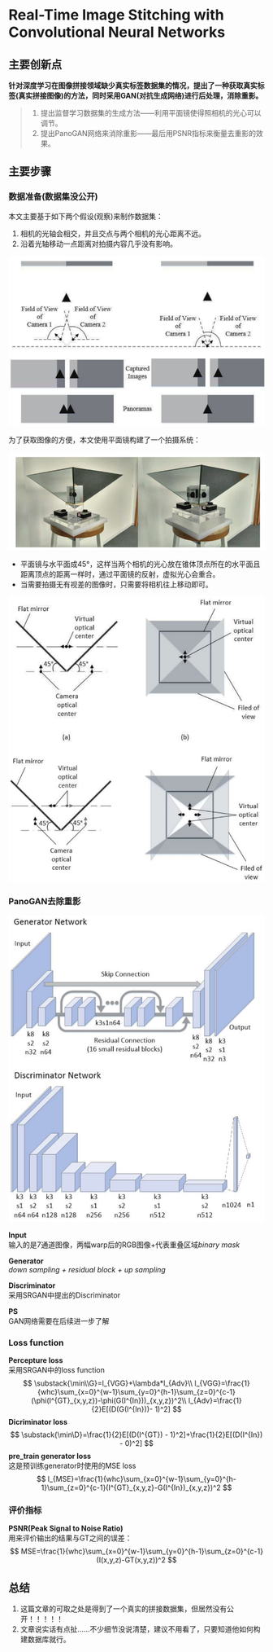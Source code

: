 # Real-Time Image Stitching with Convolutional Neural Networks
## 主要创新点
**针对深度学习在图像拼接领域缺少真实标签数据集的情况，提出了一种获取真实标签(真实拼接图像)的方法，同时采用GAN(对抗生成网络)进行后处理，消除重影。**
> 1. 提出监督学习数据集的生成方法——利用平面镜使得照相机的光心可以调节。
> 2. 提出PanoGAN网络来消除重影——最后用PSNR指标来衡量去重影的效果。

## 主要步骤
### 数据准备(数据集没公开)
本文主要基于如下两个假设(观察)来制作数据集：</br>
1. 相机的光轴会相交，并且交点与两个相机的光心距离不远。
2. 沿着光轴移动一点距离对拍摄内容几乎没有影响。

![](../.assets/Real_Time_Image_Stitching/cameraSystem0.png)

为了获取图像的方便，本文使用平面镜构建了一个拍摄系统：</br>

![](../.assets/Real_Time_Image_Stitching/cameraSystem2.png)

- 平面镜与水平面成45°，这样当两个相机的光心放在锥体顶点所在的水平面且距离顶点的距离一样时，通过平面镜的反射，虚拟光心会重合。
- 当需要拍摄无有视差的图像时，只需要将相机往上移动即可。

![](../.assets/Real_Time_Image_Stitching/cameraSystem3.png)

### PanoGAN去除重影
![](../.assets/Real_Time_Image_Stitching/netArchitecture.png)

**Input**</br>
输入的是7通道图像，两幅warp后的RGB图像+代表重叠区域*binary mask*

**Generator**</br>
*down sampling + residual block + up sampling*

**Discriminator**</br>
采用SRGAN中提出的Discriminator

**PS**</br>
GAN网络需要在后续进一步了解
### Loss function
**Percepture loss**</br>
采用SRGAN中的loss function
$$
\substack{\min\\G}=l_{VGG}+\lambda*l_{Adv}\\
        l_{VGG}=\frac{1}{whc}\sum_{x=0}^{w-1}\sum_{y=0}^{h-1}\sum_{z=0}^{c-1}(\phi(I^{GT}_{x,y,z})-\phi(G(I^{In}))_{x,y,z})^2\\
        l_{Adv}=\frac{1}{2}E[(D(G(I^{In}))- 1)^2]
$$
**Dicriminator loss**
$$
\substack{\min\D}=\frac{1}{2}E[(D(I^{GT}) - 1)^2]+\frac{1}{2}E[(D(I^{In}) - 0)^2]
$$
**pre_train generator loss**</br>
这是预训练generator时使用的MSE loss
$$
l_{MSE}=\frac{1}{whc}\sum_{x=0}^{w-1}\sum_{y=0}^{h-1}\sum_{z=0}^{c-1}(I^{GT}_{x,y,z}-G(I^{In})_{x,y,z})^2
$$
### 评价指标
**PSNR(Peak Signal to Noise Ratio)**</br>
用来评价输出的结果与GT之间的误差：
$$
MSE=\frac{1}{whc}\sum_{x=0}^{w-1}\sum_{y=0}^{h-1}\sum_{z=0}^{c-1}(I(x,y,z)-GT(x,y,z))^2
$$
## 总结
1. 这篇文章的可取之处是得到了一个真实的拼接数据集，但居然没有公开！！！！！
2. 文章说实话有点扯……不少细节没说清楚，建议不用看了，只要知道他如何构建数据库就行。
